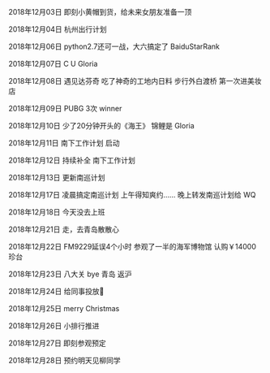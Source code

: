2018年12月03日
即刻小黄帽到货，给未来女朋友准备一顶

2018年12月04日
杭州出行计划

2018年12月06日
python2.7还可一战，大六搞定了 BaiduStarRank

2018年12月07日
C U Gloria

2018年12月08日
遇见达芬奇
吃了神奇的工地内日料
步行外白渡桥
第一次进美妆店

2018年12月09日
PUBG 3次 winner

2018年12月10日
少了20分钟开头的《海王》
锦鲤是 Gloria

2018年12月11日
南下工作计划 启动

2018年12月12日
持续补全 南下工作计划

2018年12月13日
更新南巡计划

2018年12月17日
凌晨搞定南巡计划
上午得知爽约……
晚上转发南巡计划给 WQ

2018年12月18日
今天没去上班

2018年12月21日
走，去青岛散散心

2018年12月22日
FM9229延误4个小时
参观了一半的海军博物馆
认购￥14000 珍台

2018年12月23日
八大关
bye 青岛
返沪

2018年12月24日
给同事投放🎁

2018年12月25日
merry Christmas

2018年12月26日
小排行推进

2018年12月27日
即刻参观预定

2018年12月28日
预约明天见柳同学